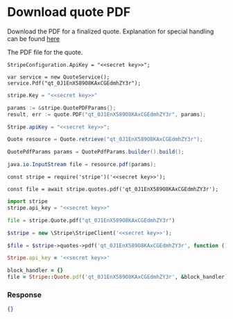 # Download quote PDF

Download the PDF for a finalized quote. Explanation for special handling can be found [here](https://docs.stripe.com/quotes/overview#quote_pdf)

The PDF file for the quote.


```dotnet
StripeConfiguration.ApiKey = "<<secret key>>";

var service = new QuoteService();
service.Pdf("qt_0J1EnX589O8KAxCGEdmhZY3r");
```

```go
stripe.Key = "<<secret key>>"

params := &stripe.QuotePDFParams{};
result, err := quote.PDF("qt_0J1EnX589O8KAxCGEdmhZY3r", params);
```

```java
Stripe.apiKey = "<<secret key>>";

Quote resource = Quote.retrieve("qt_0J1EnX589O8KAxCGEdmhZY3r");

QuotePdfParams params = QuotePdfParams.builder().build();

java.io.InputStream file = resource.pdf(params);
```

```node
const stripe = require('stripe')('<<secret key>>');

const file = await stripe.quotes.pdf('qt_0J1EnX589O8KAxCGEdmhZY3r');
```

```python
import stripe
stripe.api_key = "<<secret key>>"

file = stripe.Quote.pdf("qt_0J1EnX589O8KAxCGEdmhZY3r")
```

```php
$stripe = new \Stripe\StripeClient('<<secret key>>');

$file = $stripe->quotes->pdf('qt_0J1EnX589O8KAxCGEdmhZY3r', function () {}, []);
```

```ruby
Stripe.api_key = '<<secret key>>'

block_handler = {}
file = Stripe::Quote.pdf('qt_0J1EnX589O8KAxCGEdmhZY3r', &block_handler)
```

### Response

```json
{}
```